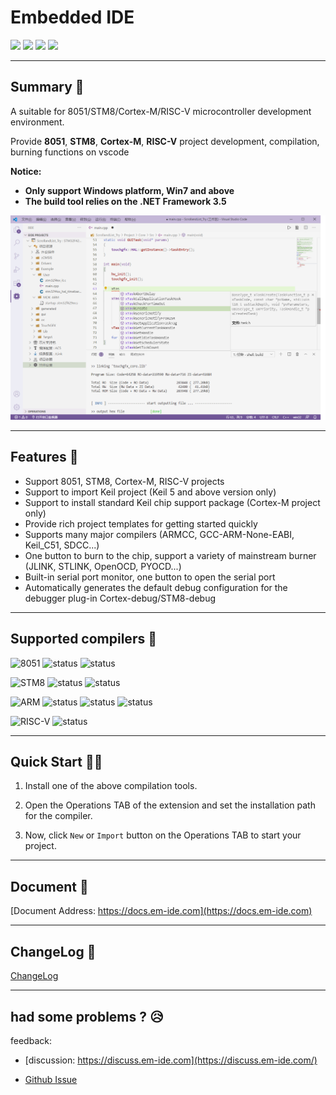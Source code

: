 # Embedded IDE

[![](https://vsmarketplacebadge.apphb.com/version/cl.eide.svg)](https://marketplace.visualstudio.com/items?itemName=CL.eide) [![](https://vsmarketplacebadge.apphb.com/installs/cl.eide.svg)](https://marketplace.visualstudio.com/items?itemName=CL.eide) [![](https://vsmarketplacebadge.apphb.com/downloads/cl.eide.svg)](https://marketplace.visualstudio.com/items?itemName=CL.eide) [![](https://vsmarketplacebadge.apphb.com/rating/cl.eide.svg)](https://marketplace.visualstudio.com/items?itemName=CL.eide)

***

## Summary 📑

A suitable for 8051/STM8/Cortex-M/RISC-V microcontroller development environment.

Provide **8051**, **STM8**, **Cortex-M**, **RISC-V** project development, compilation, burning functions on vscode

**Notice:**
 - **Only support Windows platform, Win7 and above**
 - **The build tool relies on the .NET Framework 3.5**

![preview](./res/preview/show.png)

***

## Features 🎉

* Support 8051, STM8, Cortex-M, RISC-V projects
* Support to import Keil project (Keil 5 and above version only)
* Support to install standard Keil chip support package (Cortex-M project only)
* Provide rich project templates for getting started quickly
* Supports many major compilers (ARMCC, GCC-ARM-None-EABI, Keil_C51, SDCC...)
* One button to burn to the chip, support a variety of mainstream burner (JLINK, STLINK, OpenOCD, PYOCD...)
* Built-in serial port monitor, one button to open the serial port
* Automatically generates the default debug configuration for the debugger plug-in Cortex-debug/STM8-debug

***

## Supported compilers 🔨
 
 ![8051](https://img.shields.io/badge/-8051_:-grey.svg) ![status](https://img.shields.io/badge/Keil_C51-✔-brightgreen.svg) ![status](https://img.shields.io/badge/SDCC-✔-brightgreen.svg)
 
 ![STM8](https://img.shields.io/badge/-STM8_:-grey.svg) ![status](https://img.shields.io/badge/IAR_STM8-✔-brightgreen.svg) ![status](https://img.shields.io/badge/SDCC-✔-brightgreen.svg)
 
 ![ARM](https://img.shields.io/badge/-ARM_:-grey.svg) ![status](https://img.shields.io/badge/ARMCC-✔-brightgreen.svg) ![status](https://img.shields.io/badge/ARMCLang-✔-brightgreen.svg) ![status](https://img.shields.io/badge/ARM_GCC-✔-brightgreen.svg)

 ![RISC-V](https://img.shields.io/badge/-RISCV_:-grey.svg) ![status](https://img.shields.io/badge/RISCV_GCC-✔-brightgreen.svg)

***

## Quick Start 🏃‍♀️

1. Install one of the above compilation tools.

2. Open the Operations TAB of the extension and set the installation path for the compiler.

3. Now, click `New` or `Import` button on the Operations TAB to start your project.

***

## Document 📖

[Document Address: https://docs.em-ide.com](https://docs.em-ide.com)

***

## ChangeLog 📌

[ChangeLog](https://marketplace.visualstudio.com/items/CL.eide/changelog)

***

## had some problems ? 😥

feedback: 

- [discussion: https://discuss.em-ide.com](https://discuss.em-ide.com/)

- [Github Issue](https://github.com/github0null/eide/issues)
